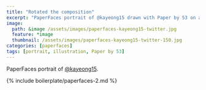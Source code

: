 ```yaml
---
title: "Rotated the composition"
excerpt: "PaperFaces portrait of @kayeong15 drawn with Paper by 53 on an iPad."
image:   
  path: &image /assets/images/paperfaces-kayeong15-twitter.jpg 
  feature: *image
  thumbnail: /assets/images/paperfaces-kayeong15-twitter-150.jpg
categories: [paperfaces]
tags: [portrait, illustration, Paper by 53]
---
```


PaperFaces portrait of [@kayeong15](https://twitter.com/kayeong15).

{% include boilerplate/paperfaces-2.md %}
